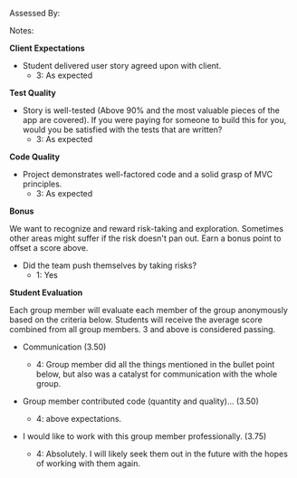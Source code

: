 Assessed By:

Notes:


**Client Expectations**

* Student delivered user story agreed upon with client.
  * 3: As expected

**Test Quality**

* Story is well-tested (Above 90% and the most valuable pieces of the app are covered). If you were paying for someone to build this for you, would you be satisfied with the tests that are written?
    * 3: As expected

**Code Quality**

* Project demonstrates well-factored code and a solid grasp of MVC principles.
    * 3: As expected

**Bonus**

We want to recognize and reward risk-taking and exploration. Sometimes other areas might suffer if the risk doesn't pan out. Earn a bonus point to offset a score above.

* Did the team push themselves by taking risks?
    * 1: Yes

**Student Evaluation**

Each group member will evaluate each member of the group anonymously based on the criteria below. Students will receive the average score combined from all group members. 3 and above is considered passing.

* Communication (3.50)
  * 4: Group member did all the things mentioned in the bullet point below, but also was a catalyst for communication with the whole group.

* Group member contributed code (quantity and quality)... (3.50)
  * 4: above expectations.

* I would like to work with this group member professionally. (3.75)
  * 4: Absolutely. I will likely seek them out in the future with the hopes of working with them again.

